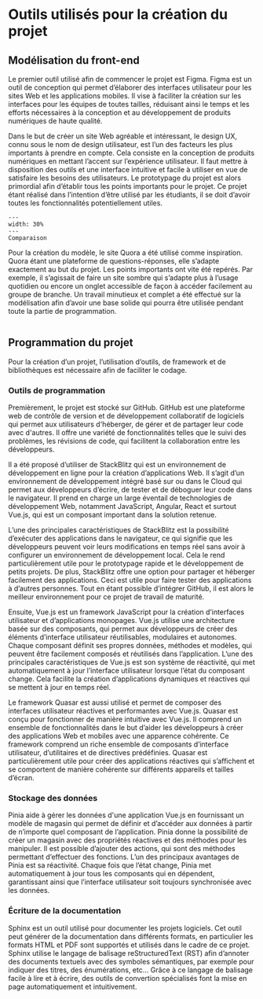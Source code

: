 # Outils utilisés pour la création du projet



## Modélisation du front-end

Le premier outil utilisé afin de commencer le projet est Figma. Figma est un outil de conception qui permet d’élaborer des interfaces utilisateur pour les sites Web et les applications mobiles. Il vise à faciliter la création sur les interfaces pour les équipes de toutes tailles, réduisant ainsi le temps et les efforts nécessaires à la conception et au développement de produits numériques de haute qualité.

Dans le but de créer un site Web agréable et intéressant, le design UX, connu sous le nom de design utilisateur, est l’un des facteurs les plus importants à prendre en compte. Cela consiste en la conception de produits numériques en mettant l’accent sur l’expérience utilisateur. Il faut mettre à disposition des outils et une interface intuitive et facile à utiliser en vue de satisfaire les besoins des utilisateurs. Le prototypage du projet est alors primordial afin d’établir tous les points importants pour le projet. Ce projet étant réalisé dans l’intention d’être utilisé par les étudiants, il se doit d’avoir toutes les fonctionnalités potentiellement utiles.
   
```{figure} figures/comparaison.png
---
width: 30%
---
Comparaison 
```

Pour la création du modèle, le site Quora a été utilisé comme inspiration. Quora étant une plateforme de questions-réponses, elle s’adapte exactement au but du projet. Les points importants ont vite été repérés. Par exemple, il s’agissait de faire un site sombre qui s’adapte plus à l’usage quotidien ou encore un onglet accessible de façon à accéder facilement au groupe de branche. Un travail minutieux et complet a été effectué sur la modélisation afin d’avoir une base solide qui pourra être utilisée pendant toute la partie de programmation.

```{admonition} Vous pouvez accéder à la maquette en format PDF en annexe à ce rapport
```
## Programmation du projet
Pour la création d’un projet, l’utilisation d’outils, de framework et de bibliothèques est nécessaire afin de faciliter le codage.
### Outils de programmation

Premièrement, le projet est stocké sur GitHub. GitHub est une plateforme web de contrôle de version et de développement collaboratif de logiciels qui permet aux utilisateurs d'héberger, de gérer et de partager leur code avec d'autres. Il offre une variété de fonctionnalités telles que le suivi des problèmes, les révisions de code, qui facilitent la collaboration entre les développeurs. 

Il a été proposé d’utiliser de StackBlitz qui est un environnement de développement en ligne pour la création d’applications Web. Il s’agit d’un environnement de développement intégré basé sur ou dans le Cloud qui permet aux développeurs d’écrire, de tester et de déboguer leur code dans le navigateur. Il prend en charge un large éventail de technologies de développement Web, notamment JavaScript, Angular, React et surtout Vue.js, qui est un composant important dans la solution retenue.

L’une des principales caractéristiques de StackBlitz est la possibilité d’exécuter des applications dans le navigateur, ce qui signifie que les développeurs peuvent voir leurs modifications en temps réel sans avoir à configurer un environnement de développement local. Cela le rend particulièrement utile pour le prototypage rapide et le développement de petits projets. De plus, StackBlitz offre une option pour partager et héberger facilement des applications. Ceci est utile pour faire tester des applications à d’autres personnes. Tout en étant possible d’intégrer GitHub, il est alors le meilleur environnement pour ce projet de travail de maturité.

Ensuite, Vue.js est un framework JavaScript pour la création d’interfaces utilisateur et d’applications monopages. Vue.js utilise une architecture basée sur des composants, qui permet aux développeurs de créer des éléments d’interface utilisateur réutilisables, modulaires et autonomes. Chaque composant définit ses propres données, méthodes et modèles, qui peuvent être facilement composés et réutilisés dans l’application. L’une des principales caractéristiques de Vue.js est son système de réactivité, qui met automatiquement à jour l’interface utilisateur lorsque l’état du composant change. Cela facilite la création d’applications dynamiques et réactives qui se mettent à jour en temps réel.

Le framework Quasar est aussi utilisé et permet de composer des interfaces utilisateur réactives et performantes avec Vue.js. Quasar est conçu pour fonctionner de manière intuitive avec Vue.js. Il comprend un ensemble de fonctionnalités dans le but d’aider les développeurs à créer des applications Web et mobiles avec une apparence cohérente. Ce framework comprend un riche ensemble de composants d’interface utilisateur, d’utilitaires et de directives prédéfinies. Quasar est particulièrement utile pour créer des applications réactives qui s’affichent et se comportent de manière cohérente sur différents appareils et tailles d’écran.

### Stockage des données


Pinia aide à gérer les données d'une application Vue.js en fournissant un modèle de magasin qui permet de définir et d’accéder aux données à partir de n’importe quel composant de l’application. Pinia donne la possibilité de créer un magasin avec des propriétés réactives et des méthodes pour les manipuler. Il est possible d’ajouter des actions, qui sont des méthodes permettant d’effectuer des fonctions. L’un des principaux avantages de Pinia est sa réactivité. Chaque fois que l’état change, Pinia met automatiquement à jour tous les composants qui en dépendent, garantissant ainsi que l’interface utilisateur soit toujours synchronisée avec les données.

### Écriture de la documentation

Sphinx est un outil utilisé pour documenter les projets logiciels. Cet outil peut générer de la documentation dans différents formats, en particulier les formats HTML et PDF sont supportés et utilisés dans le cadre de ce projet. Sphinx utilise le langage de balisage reStructuredText (RST) afin d’annoter des documents textuels avec des symboles sémantiques, par exemple pour indiquer des titres, des énumérations, etc…  Grâce à ce langage de balisage facile à lire et à écrire, des outils de convertion spécialisés font la mise en page automatiquement et intuitivement.

